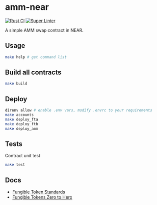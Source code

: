 # amm-near

[![Rust CI](https://github.com/Akagi201/amm-near/actions/workflows/rust.yml/badge.svg)](https://github.com/Akagi201/amm-near/actions/workflows/rust.yml) [![Super Linter](https://github.com/Akagi201/amm-near/actions/workflows/super_linter.yml/badge.svg)](https://github.com/Akagi201/amm-near/actions/workflows/super_linter.yml)

A simple AMM swap contract in NEAR.

## Usage

```sh
make help # get command list
```

## Build all contracts

```sh
make build
```

## Deploy

```sh
direnv allow # enable .env vars, modify .envrc to your requirements
make accounts
make deploy_fta
make deploy_ftb
make deploy_amm
```

## Tests

Contract unit test

```sh
make test
```

## Docs

* [Fungible Token Standards](https://nomicon.io/Standards/Tokens/FungibleToken/Core)
* [Fungible Tokens Zero to Hero](https://docs.near.org/tutorials/fts/introduction)
